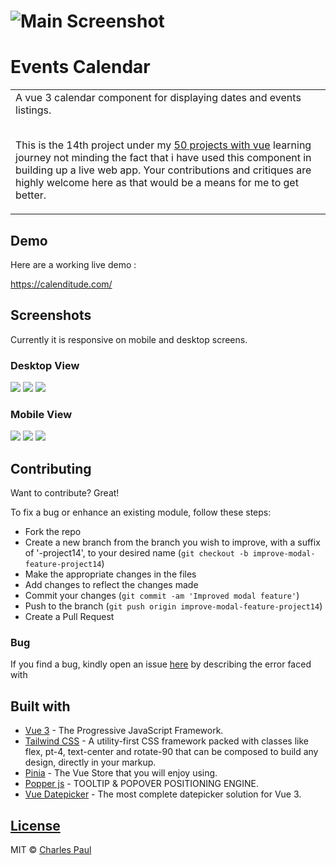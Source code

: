 # ![Main Screenshot](https://github.com/dev-charles15531/v3-events-calendar/blob/main/public/ss1.png)

# Events Calendar

<table>
<tr>
<td>
  A vue 3 calendar component for displaying dates and events listings.<br><br>
 
  This is the 14th project under my [50 projects with vue](https://github.com/dev-charles15531/50ProjectsWithVueJs) learning journey not minding the fact that i have used this component in building up a live web app. Your contributions and critiques are highly welcome here as that would be a means for me to get better.
</td>
</tr>
</table>

## Demo

Here are a working live demo :

https://calenditude.com/

## Screenshots

Currently it is responsive on mobile and desktop screens.

### Desktop View

![](https://github.com/dev-charles15531/v3-events-calendar/blob/main/public/ss1.png)
![](https://github.com/dev-charles15531/v3-events-calendar/blob/main/public/ss2.png)
![](https://github.com/dev-charles15531/v3-events-calendar/blob/main/public/ss3.png)

### Mobile View

![](https://github.com/dev-charles15531/v3-events-calendar/blob/main/public/ss4.png)
![](https://github.com/dev-charles15531/v3-events-calendar/blob/main/public/ss5.png)
![](https://github.com/dev-charles15531/v3-events-calendar/blob/main/public/ss6.png)

## Contributing

Want to contribute? Great!

To fix a bug or enhance an existing module, follow these steps:

- Fork the repo
- Create a new branch from the branch you wish to improve, with a suffix of '-project14', to your desired name (`git checkout -b improve-modal-feature-project14`)
- Make the appropriate changes in the files
- Add changes to reflect the changes made
- Commit your changes (`git commit -am 'Improved modal feature'`)
- Push to the branch (`git push origin improve-modal-feature-project14`)
- Create a Pull Request

### Bug

If you find a bug, kindly open an issue [here](https://github.com/dev-charles15531/v3-events-calendar/issues/new) by describing the error faced with

## Built with

- [Vue 3](http://vuejs.org) - The Progressive JavaScript Framework.
- [Tailwind CSS](https://tailwindcss.com) - A utility-first CSS framework packed with classes like flex, pt-4, text-center and rotate-90 that can be composed to build any design, directly in your markup.
- [Pinia](https://pinia.vuejs.org/) - The Vue Store that you will enjoy using.
- [Popper js](https://popper.js.org/) - TOOLTIP & POPOVER POSITIONING ENGINE.
- [Vue Datepicker](https://pinia.vuejs.org/) - The most complete datepicker solution for Vue 3.

## [License](https://github.com/dev-charles15531/v3-events-calendar/blob/main/LICENSE)

MIT © [ Charles Paul ](https://github.com/dev-charles15531)
